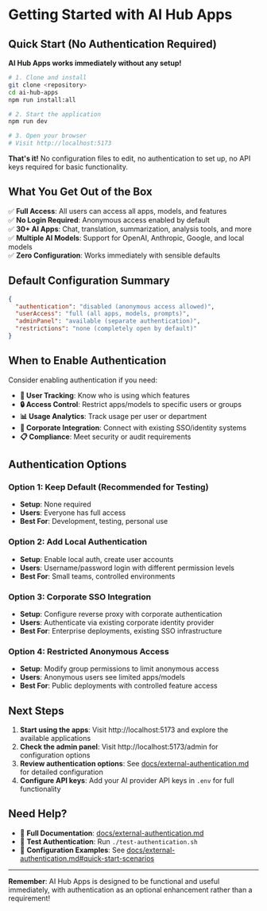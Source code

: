 # Getting Started with AI Hub Apps

## Quick Start (No Authentication Required)

**AI Hub Apps works immediately without any setup!** 

```bash
# 1. Clone and install
git clone <repository>
cd ai-hub-apps
npm run install:all

# 2. Start the application
npm run dev

# 3. Open your browser
# Visit http://localhost:5173
```

**That's it!** No configuration files to edit, no authentication to set up, no API keys required for basic functionality.

## What You Get Out of the Box

✅ **Full Access**: All users can access all apps, models, and features  
✅ **No Login Required**: Anonymous access enabled by default  
✅ **30+ AI Apps**: Chat, translation, summarization, analysis tools, and more  
✅ **Multiple AI Models**: Support for OpenAI, Anthropic, Google, and local models  
✅ **Zero Configuration**: Works immediately with sensible defaults  

## Default Configuration Summary

```json
{
  "authentication": "disabled (anonymous access allowed)",
  "userAccess": "full (all apps, models, prompts)",
  "adminPanel": "available (separate authentication)",
  "restrictions": "none (completely open by default)"
}
```

## When to Enable Authentication

Consider enabling authentication if you need:

- **👤 User Tracking**: Know who is using which features
- **🔒 Access Control**: Restrict apps/models to specific users or groups  
- **📊 Usage Analytics**: Track usage per user or department
- **🏢 Corporate Integration**: Connect with existing SSO/identity systems
- **📋 Compliance**: Meet security or audit requirements

## Authentication Options

### Option 1: Keep Default (Recommended for Testing)
- **Setup**: None required
- **Users**: Everyone has full access
- **Best For**: Development, testing, personal use

### Option 2: Add Local Authentication  
- **Setup**: Enable local auth, create user accounts
- **Users**: Username/password login with different permission levels
- **Best For**: Small teams, controlled environments

### Option 3: Corporate SSO Integration
- **Setup**: Configure reverse proxy with corporate authentication
- **Users**: Authenticate via existing corporate identity provider
- **Best For**: Enterprise deployments, existing SSO infrastructure

### Option 4: Restricted Anonymous Access
- **Setup**: Modify group permissions to limit anonymous access
- **Users**: Anonymous users see limited apps/models
- **Best For**: Public deployments with controlled feature access

## Next Steps

1. **Start using the apps**: Visit http://localhost:5173 and explore the available applications
2. **Check the admin panel**: Visit http://localhost:5173/admin for configuration options
3. **Review authentication options**: See [docs/external-authentication.md](external-authentication.md) for detailed configuration
4. **Configure API keys**: Add your AI provider API keys in `.env` for full functionality

## Need Help?

- 📖 **Full Documentation**: [docs/external-authentication.md](external-authentication.md)
- 🧪 **Test Authentication**: Run `./test-authentication.sh`
- 🔧 **Configuration Examples**: See [docs/external-authentication.md#quick-start-scenarios](external-authentication.md#quick-start-scenarios)

---

**Remember**: AI Hub Apps is designed to be functional and useful immediately, with authentication as an optional enhancement rather than a requirement!